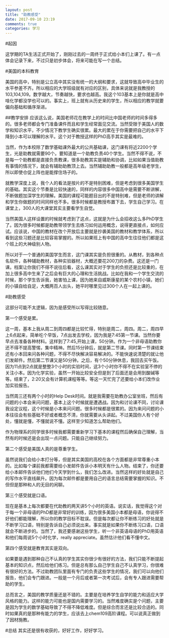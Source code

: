 ```yaml
---
layout: post
title: "助教感受"
date: 2017-09-10 23:19
comments: true
categories: 学习
---
```


#起因

这学期的TA生活正式开始了，刚刚过去的一周终于正式给小本们上课了。有一点体会记录下来，不过只是初步体会，将来可能在写一个总结。


<!--more-->

#美国的本科教育

美国的高中，特别是公立高中其实没有统一的大纲和要求，这就导致高中毕业生的水平参差不齐。所以相应的大学班级就有对应的区别，具体来说就是我教授的103,104,109。数字越大，节奏越快，要求也越高。我这个103基本上是你就是高中啥化学都没学也可以的。事实上，班上就有从历史来的学生，所以相应的教学就要偏向基础和循序渐进。

##教学安排
应该这么说，美国老师花在教学上的时间比中国老师的时间多得多的。很多老师都会专门准备课件而且和学生经常面见交流。当然受限于美国人的数学和知识水平，不少情况下教学生确实很累。最大的累在于你需要把自己的水平下降到小本可以理解的水平。这个对于教授这样的PhD高手其实是最难的。

当然，作为本校除了数学基础课外最大的公共基础课，这门课有将近2200个学生，光是助教就需要90个。要知道是一个助教负责40个学生。当然不得不说，不是每一个助教都是直接负责教课，很多助教其实是辅助和协调，比如如果当值助教有事情的情况下，就会有辅助助教顶上去。当然辅助助教一般都是高年级老学生，所以即使仓促上阵也是能撑住场子的。

就教学深度上说，我个人的看法是按片的不是特别困难，但是考虑到很多美国学生的基础。其实这个节奏是比较快速的，同样的内容很多中国高中是需要不断讲解，不断做题加深学生的理解。美国的课程可能题目出的不是特别难，但是老师的讲解和学生你做题的时间同样也不多。很多时候都是教授布置下去，学生自己学习。在课堂上，300人的大课堂其实主要看学生自觉。

当然美国人这样设置的时候就考虑到了这点，这就是为什么会招收这么多PhD学生了。因为很多时候都是助教带领学生去练习如何运用概念，说得更直接点，如何应试。应该说，中国的教材在改个开放后主要就是抄袭美国的教材和教学体系，所以看到这些习题还是比较容易掌握的。所以如果班上有中国的高中生往往他们都是这个班上的大神级别人物。

所以对于一个普通的美国学生而言，这门课其实是负担很重的。从教材，到各种点名软件，各种辅助教材，各种实验器材，大概还要花200刀的杂费。这还是一门课。档案让你我们不得不说往后看，这么课其实对于学生的负担还是比较重的，在加上很多高中生来了之后会有巨大的心理和生活挑战。比如在我和一个学生交流的时候，那个学生告诉我，她害怕上课，因为她来自威斯康星的某个农村小镇，她们的小镇自给自足，大概两百人出头，她平时哪里见过300个人在一起上课的。

#助教感受

这部分可能不太逻辑，因为是感受所以写得比较随意。

第一个感受是累。

这一周，基本上我从周二到周四都是比较忙得，特别是周二，周四。周二，周四早上6点起来，简单吃个早饭，7点出发去学校，因为我是7:45第一节课。当然你要早点去准备各种材料。这样到了7:45,开始上课，50分钟。作为一个非母语助教你还不得不提高警惕，集中精神。然后15分钟后，就是第二节课。同时第一节课结束还有小本回来问各种问题，不得不尽快解决容易解决的。不能快速说清楚的就让他们发邮件。然后第二节课又是50分钟。之后，有个50分钟休息，我回去买午饭。因为11点到2点就是整整3个小时的实验时间，这3个小时你不得不在实验室不停的关注小本。因为化学实验，虽然一开始比较安全但是到了后面还是会用到酸碱等等。结束了，2:20又会有计算机课程等等。等这一天忙完了还要给小本们改作业加实验报告。

当然周三还有两个小时的Help Desk时间。就是我需要在助教办公室坐班，然后有问题的小本会来问问题，基本上这个时候就是遭遇战。因为和讨论课不同，讨论课我设定议程，这个时候是小本来问问题。很多时候都是很累的。因为来问问题的小本往往会有些基础不好或者概念不清，你就需要从头讲起。不过美国你人有个好处，懂就是懂，不懂就说不懂。这样至少知道怎么帮助他们。

作为物理系的同学很多时候我都需要重新学习下基本的课程然后确保自己理解，当然有的时候还是会出现一点问题。只能自己继续努力。

第二个感受是美国人真的是尊重学生。

虽然说我们会给小本打分等，但是其实美国的高校在各个方面都是非常尊重小本的。比如每个课前我都需要给小发邮件告诉小本明天有什么人物。结束了，你还要给小本邮件告诉他们他们今天学到什么，我们怎么改进。当然这样的好处就是自己的写作水平直线飙升。因为每次邮件都是要用自己的语言总结需要掌握的知识。不但但是那种和人的无目的闲聊。

第三个感受就是口语。

现在是基本上每次都要在代助教的两天讲5个小时的英语。说实话，我觉得这个对于每一个非母语的PhD都是非常好的训练，因为很多美国小本都是母语，你说得不好他们都能理解，所以你的教学目标不耽误。但是每次都让你不断练习的好处就是不断学习口语，特别是告诉自己必须说出来。事实就是如果你不断练习口语，口语就会不断进步的。当然了，我还要感谢这些学生，听一个非英语母语的PhD用英语和他们每周说5个小时化学，really appreciate。虽然估计他们看不懂中文。

第四个感受就是教育其实是双向。

如果要是遇到那种自己不认真的学生其实你很少有很好的方法，我们只能不断提起基本的知识点，然后给他们练习。但是总有那么自己学生自己不认真学习，你很难有很好的方法。不过助教团队里面有专门的负责这些学生的情况，我们可以向他们报告，他们会专门跟进。一般是一个月后或者第一次考试后，会有专人跟进需要帮助的学生。

总而言之，美国的教学质量还是不错的。主要是在培养学生自学的能力和适应大学风格的能力。这样的能力可能也是国内需要学习的。当然难度确实是个问题，主要是因为学生的数学基础导致了不得不降低难度。但是综合而言还是比较合适的。同时如果真的是那种有能力的学生，应该去上chem109高阶课程。可以说真正做到了因材施教。

#总结
其实还是很有收获的，好好工作，好好学习。
